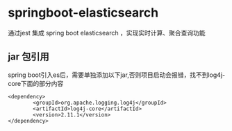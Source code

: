 # springboot-elasticsearch
通过jest 集成 spring boot elasticsearch ，实现实时计算、聚合查询功能

## jar 包引用

spring boot引入es后，需要单独添加以下jar,否则项目启动会报错，找不到log4j-core下面的部分内容
````
<dependency>
		<groupId>org.apache.logging.log4j</groupId>
		<artifactId>log4j-core</artifactId>
		<version>2.11.1</version>
</dependency>
````
